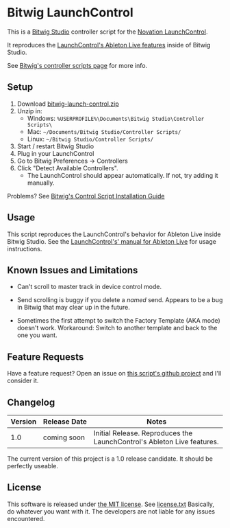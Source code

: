 # Bitwig LaunchControl

This is a [Bitwig Studio](http://www.bitwig.com) controller script for the
[Novation LaunchControl](http://global.novationmusic.com/launch/launch-control).

It reproduces the
[LaunchControl's Ableton Live features](http://global.novationmusic.com/sites/default/files/novation/downloads/7375/launch-control-ableton-live-guide.pdf)
inside of Bitwig Studio.

See [Bitwig's controller scripts page](http://www.bitwig.com/en/community/control_scripts.html) for more info.


## Setup

1. Download [bitwig-launch-control.zip](https://github.com/adamjmurray/bitwig-launch-control/archive/master.zip)
2. Unzip in:
    * Windows: `%USERPROFILE%\Documents\Bitwig Studio\Controller Scripts\ `
    * Mac: `~/Documents/Bitwig Studio/Controller Scripts/`
    * Linux: `~/Bitwig Studio/Controller Scripts/`
3. Start / restart Bitwig Studio
4. Plug in your LaunchControl
5. Go to Bitwig Preferences &rarr; Controllers
6. Click "Detect Available Controllers".
    * The LaunchControl should appear automatically. If not, try adding it manually.

Problems? See [Bitwig's Control Script Installation Guide](http://www.bitwig.com/en/community/control_scripts/installation_guide)


## Usage

This script reproduces the LaunchControl's behavior for Ableton Live inside Bitwig Studio.
See the [LaunchControl's' manual for Ableton Live](http://global.novationmusic.com/sites/default/files/novation/downloads/7375/launch-control-ableton-live-guide.pdf)
for usage instructions.


## Known Issues and Limitations

* Can't scroll to master track in device control mode.

* Send scrolling is buggy if you delete a *named* send.
  Appears to be a bug in Bitwig that may clear up in the future.

* Sometimes the first attempt to switch the Factory Template (AKA mode) doesn't work.
  Workaround: Switch to another template and back to the one you want.


## Feature Requests

Have a feature request?
Open an issue on [this script's github project](https://github.com/adamjmurray/bitwig-launch-control/issues)
and I'll consider it.


## Changelog

| Version | Release&nbsp;Date | Notes |
| ------- | ------------ | ----- |
| 1.0     | coming soon | Initial Release. Reproduces the LaunchControl's Ableton Live features.

The current version of this project is a 1.0 release candidate. It should be perfectly useable.


## License

This software is released under [the MIT license](https://en.wikipedia.org/wiki/MIT_License).
See [license.txt](https://github.com/adamjmurray/bitwig-launch-control/blob/master/license.txt)
Basically, do whatever you want with it. The developers are not liable for any issues encountered.

